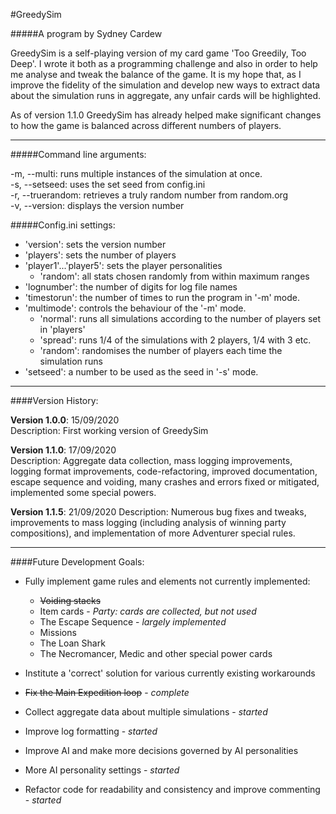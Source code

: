 #GreedySim

#####A program by Sydney Cardew

GreedySim is a self-playing version of my card game 'Too Greedily, Too Deep'. I wrote it both as a programming challenge and also in order to help me analyse and tweak the balance of the game. It is my hope that, as I improve the fidelity of the simulation and develop new ways to extract data about the simulation runs in aggregate, any unfair cards will be highlighted.

As of version 1.1.0 GreedySim has already helped make significant changes to how the game is balanced across different numbers of players.

---

#####Command line arguments:

-m, --multi: runs multiple instances of the simulation at once.    
-s, --setseed: uses the set seed from config.ini     
-r, --truerandom: retrieves a truly random number from random.org     
-v, --version: displays the version number

#####Config.ini settings:

* 'version': sets the version number    
* 'players': sets the number of players    
* 'player1'...'player5': sets the player personalities    
    * 'random': all stats chosen randomly from within maximum ranges
* 'lognumber': the number of digits for log file names    
* 'timestorun': the number of times to run the program in '-m' mode.     
* 'multimode': controls the behaviour of the '-m' mode. 
    * 'normal': runs all simulations according to the number of players set in 'players'  
    * 'spread': runs 1/4 of the simulations with 2 players, 1/4 with 3 etc.
    * 'random': randomises the number of players each time the simulation runs
* 'setseed': a number to be used as the seed in '-s' mode.    

--- 

####Version History:

**Version 1.0.0**: 15/09/2020   
Description: First working version of GreedySim

**Version 1.1.0**: 17/09/2020    
Description: Aggregate data collection, mass logging improvements, logging format improvements, code-refactoring, improved documentation, escape sequence and voiding, many crashes and errors fixed or mitigated, implemented some special powers.

**Version 1.1.5**: 21/09/2020
Description: Numerous bug fixes and tweaks, improvements to mass logging (including analysis of winning party compositions), and implementation of more Adventurer special rules.

---

####Future Development Goals:    

* Fully implement game rules and elements not currently implemented:      
    * ~~Voiding stacks~~
    * Item cards - *Party: cards are collected, but not used*
    * The Escape Sequence - *largely implemented*
    * Missions
    * The Loan Shark
    * The Necromancer, Medic and other special power cards
    
* Institute a 'correct' solution for various currently existing workarounds 
* ~~Fix the Main Expedition loop~~ - *complete*
* Collect aggregate data about multiple simulations - *started*    
* Improve log formatting - *started*
* Improve AI and make more decisions governed by AI personalities     
* More AI personality settings - *started*
* Refactor code for readability and consistency and improve commenting - *started*